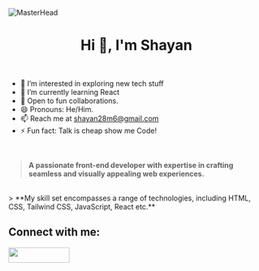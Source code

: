 ![MasterHead](header.gif)
<br>
<h1 align="center">Hi 👋, I'm Shayan</h1>
<br>


- 👀 I’m interested in exploring new tech stuff
- 🌱 I’m currently learning React
- 💞️ Open to fun collaborations.
- 😄 Pronouns: He/Him.
- 📫 Reach me at shayan28m6@gmail.com</a>
- ⚡ Fun fact: Talk is cheap show me Code!

<br>

> **A passionate front-end developer with expertise in crafting seamless and visually appealing web experiences.**
<br>
> **My skill set encompasses a range of technologies, including HTML, CSS, Tailwind CSS, JavaScript, React etc.**

## Connect with me:
<p align="left">
<a href="https://linkedin.com/in/ms-programmers/" target="blank"><img align="center" src="https://www.edigitalagency.com.au/wp-content/uploads/Linkedin-logo-png.png" height="30" width="120" /></a>

</p>




<br><br>

